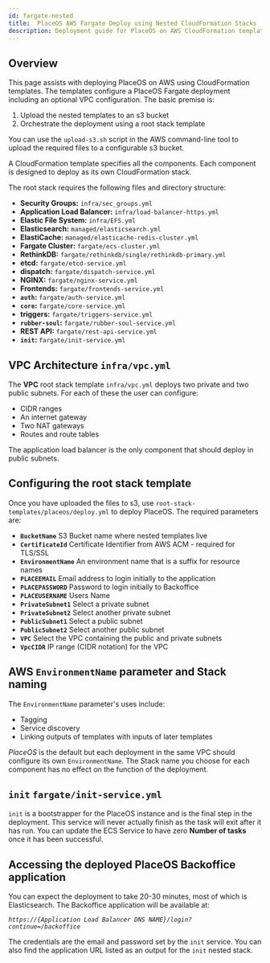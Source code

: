 ```yaml
---
id: fargate-nested
title:  PlaceOS AWS Fargate Deploy using Nested CloudFormation Stacks
description: Deployment guide for PlaceOS on AWS CloudFormation templates.
---
```

<!-- # PlaceOS AWS Fargate Deploy using Nested CloudFormation Stacks -->

## Overview

<!-- This is the one that the majority of people will use, will only use other for custom impementation. Show this first -->
This page assists with deploying PlaceOS on AWS using CloudFormation templates.
The templates configure a PlaceOS Fargate deployment including an optional VPC configuration. 
The basic premise is: 

1) Upload the nested templates to an s3 bucket  
1) Orchestrate the deployment using a root stack template 

You can use the `upload-s3.sh` script in the AWS command-line tool to upload the required files to a configurable s3 bucket.

A CloudFormation template specifies all the components.
Each component is designed to deploy as its own CloudFormation stack.

The root stack requires the following files and directory structure:

<!-- standardise some format of filenames - `` only -->
- **Security Groups:** `infra/sec_groups.yml`
- **Application Load Balancer:** `infra/load-balancer-https.yml`
- **Elastic File System:** `infra/EFS.yml`
- **Elasticsearch:** `managed/elasticsearch.yml`
- **ElastiCache:** `managed/elasticache-redis-cluster.yml`
- **Fargate Cluster:** `fargate/ecs-cluster.yml`
- **RethinkDB:** `fargate/rethinkdb/single/rethinkdb-primary.yml`
- **etcd:** `fargate/etcd-service.yml`
- **dispatch:** `fargate/dispatch-service.yml`
- **NGINX:** `fargate/nginx-service.yml`
- **Frontends:** `fargate/frontends-service.yml`
- **`auth`:** `fargate/auth-service.yml`
- **`core`:** `fargate/core-service.yml`
- **triggers:** `fargate/triggers-service.yml`
- **`rubber-soul`:** `fargate/rubber-soul-service.yml`
- **REST API:** `fargate/rest-api-service.yml`
- **`init`:** `fargate/init-service.yml`

## VPC Architecture `infra/vpc.yml`
The **VPC** root stack template `infra/vpc.yml` deploys two private and two public subnets. 
For each of these the user can configure:

- CIDR ranges 
- An internet gateway 
- Two NAT gateways 
- Routes and route tables 

The application load balancer is the only component that should deploy in public subnets.

## Configuring the root stack template
Once you have uploaded the files to s3, use `root-stack-templates/placeos/deploy.yml` to deploy PlaceOS.
The required parameters are:

- **`BucketName`** S3 Bucket name where nested templates live
- **`CertificateId`**  Certificate Identifier from AWS ACM - required for TLS/SSL
- **`EnvironmentName`** An environment name that is a suffix for resource names
- **`PLACEEMAIL`** Email address to login initially to the application
- **`PLACEPASSWORD`** Password to login initially to Backoffice
- **`PLACEUSERNAME`** Users Name
- **`PrivateSubnet1`** Select a private subnet
- **`PrivateSubnet2`** Select another private subnet
- **`PublicSubnet1`** Select a public subnet
- **`PublicSubnet2`** Select another public subnet
- **`VPC`** Select the VPC containing the public and private subnets
- **`VpcCIDR`** IP range (CIDR notation) for the VPC

## AWS `EnvironmentName` parameter and Stack naming
The `EnvironmentName` parameter's uses include: 

- Tagging 
- Service discovery 
- Linking outputs of templates with inputs of later templates

*PlaceOS* is the default but each deployment in the same VPC should configure its own `EnvironmentName`.
The Stack name you choose for each component has no effect on the function of the deployment. 

## `init` `fargate/init-service.yml`
`init` is a bootstrapper for the PlaceOS instance and is the final step in the deployment. 
This service will never actually finish as the task will exit after it has run. 
You can update the ECS Service to have zero **Number of tasks** once it has been successful.

## Accessing the deployed PlaceOS Backoffice application
You can expect the deployment to take 20-30 minutes, most of which is Elasticsearch.
The Backoffice application will be available at:  

<i>`https://{Application Load Balancer DNS NAME}/login?continue=/backoffice`</i>

The credentials are the email and password set by the `init` service.
You can also find the application URL listed as an output for the `init` nested stack.
